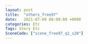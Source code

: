 ```yaml
---
layout: post
title:  "others_free97"
date:   2021-07-09 08:00:00 +0000
categories: Etc
Tags: Story Etc
SceneCode: ["scene_free97_q1_s20"]
---
```

